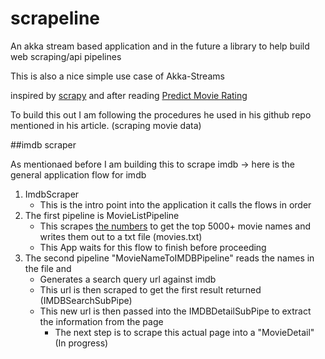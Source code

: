 # scrapeline

An akka stream based application and in the future a library to help build web scraping/api pipelines

This is also a nice simple use case of Akka-Streams

inspired by [scrapy](https://github.com/scrapy/scrapy) and after reading [Predict Movie Rating](https://blog.nycdatascience.com/student-works/machine-learning/movie-rating-prediction)

 To build this out  I am following the procedures he used in his github repo mentioned in his article. (scraping movie data)

##imdb scraper

As mentionaed before I am building this to scrape imdb -> here is the general application flow for imdb
1. ImdbScraper
    * This is the intro point into the application it calls the flows in order
2. The first pipeline is MovieListPipeline
    * This scrapes [the numbers](http://www.the-numbers.com/") to get the top 5000+ movie names and writes them out to a txt file (movies.txt)
    * This App waits for this flow to finish before proceeding
3. The second pipeline "MovieNameToIMDBPipeline" reads the names in the file and
    * Generates a search query url against imdb
    * This url is then scraped to get the first result returned (IMDBSearchSubPipe)
    * This new url is then passed into the IMDBDetailSubPipe to extract the information from the page
        * The next step is to scrape this actual page into a "MovieDetail" (In progress)